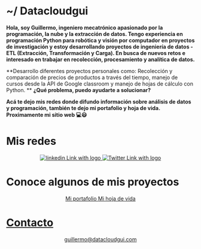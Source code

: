 # ~/ Datacloudgui

**Hola, soy Guillermo, ingeniero mecatrónico apasionado por la programación, la nube y la extracción de datos. Tengo experiencia en programación Python para robótica y visión por computador en proyectos de investigación y estoy desarrollando proyectos de ingeniería de datos - ETL (Extracción, Transformación y Carga).  En busca de nuevos retos e interesado en trabajar en recolección, procesamiento y analítica de datos.**

**Desarrollo diferentes proyectos personales como: Recolección y comparación de precios de productos a través del tiempo, manejo de cursos desde la API de Google classroom y manejo de hojas de cálculo con Python. **
**¿Qué problema, puedo ayudarte a solucionar?**

**Acá te dejo mis redes donde difundo información sobre análisis de datos y programación, también te dejo mi portafolio y hoja de vida. 
Proximamente mi sitio web 💻😃**

# Mis redes

<p align='center'>
</a> 
<a href="https://linkedin.com/in/datacloudgui">
  <img src="https://img.shields.io/badge/LinkedIn-Connect-blue?style=social&logo=LinkedIn" alt="linkedin Link with logo">
</a>
<a href="https://twitter.com/intent/follow?screen_name=datacloudgui">
  <img src="https://img.shields.io/twitter/follow/datacloudgui?style=social" alt="Twitter Link with logo">
</a> 
</p> 

# Conoce algunos de mis proyectos

<p align='center'>
</a>  
<a href="https://www.canva.com/design/DAD-oyb2y1s/uELw7iaQLKx6V3-r2QmQ_w/view?utm_content=DAD-oyb2y1s&utm_campaign=designshare&utm_medium=link&utm_source=publishsharelink">
  Mi portafolio    
</a> 
<a href="https://www.canva.com/design/DAD-owxC-4I/muRcCngEZVd6CRi3iGa49Q/view?utm_content=DAD-owxC-4I&utm_campaign=designshare&utm_medium=link&utm_source=publishsharelink">
  Mi hoja de vida
</p> 

# Contacto

<p align='center'>
  guillermo@datacloudgui.com
</p>

<!--
**datacloudgui/datacloudgui** is a ✨ _special_ ✨ repository because its `README.md` (this file) appears on your GitHub profile.

Here are some ideas to get you started:

- 🔭 I’m currently working on ...
- 🌱 I’m currently learning ...
- 👯 I’m looking to collaborate on ...
- 🤔 I’m looking for help with ...
- 💬 Ask me about ...
- 📫 How to reach me: ...
- 😄 Pronouns: ...
- ⚡ Fun fact: ...
-->
